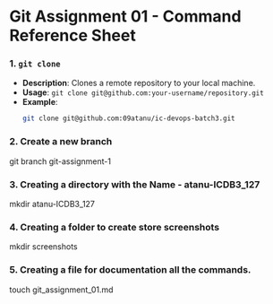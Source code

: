 # Git Assignment 01 - Command Reference Sheet

### 1. `git clone`
- **Description**: Clones a remote repository to your local machine.
- **Usage**: `git clone git@github.com:your-username/repository.git`
- **Example**:
  ```bash
  git clone git@github.com:09atanu/ic-devops-batch3.git


### 2. Create a new branch

   git branch git-assignment-1


### 3.  Creating a directory with the Name - atanu-ICDB3_127
   mkdir atanu-ICDB3_127

### 4. Creating a folder to create store screenshots
mkdir screenshots

### 5. Creating a file for documentation all the commands.
touch git_assignment_01.md 



